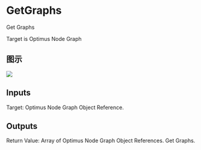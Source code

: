 # GetGraphs

Get Graphs

Target is Optimus Node Graph

## 图示

![]($-20221218-20171874.png)

## Inputs

Target: Optimus Node Graph Object Reference.  

## Outputs

Return Value: Array of Optimus Node Graph Object References. Get Graphs.

